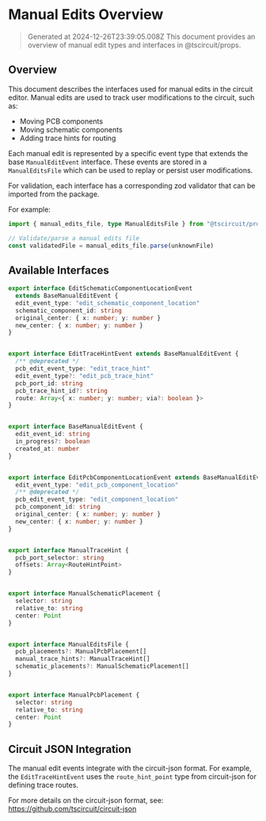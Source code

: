 # Manual Edits Overview

> Generated at 2024-12-26T23:39:05.008Z
> This document provides an overview of manual edit types and interfaces in @tscircuit/props.

## Overview

This document describes the interfaces used for manual edits in the circuit editor. Manual edits
are used to track user modifications to the circuit, such as:

- Moving PCB components
- Moving schematic components
- Adding trace hints for routing

Each manual edit is represented by a specific event type that extends the base `ManualEditEvent`
interface. These events are stored in a `ManualEditsFile` which can be used to replay or
persist user modifications.

For validation, each interface has a corresponding zod validator that can be imported from the package.

For example:

```ts
import { manual_edits_file, type ManualEditsFile } from "@tscircuit/props"

// Validate/parse a manual edits file
const validatedFile = manual_edits_file.parse(unknownFile)
```

## Available Interfaces

```ts
export interface EditSchematicComponentLocationEvent
  extends BaseManualEditEvent {
  edit_event_type: "edit_schematic_component_location"
  schematic_component_id: string
  original_center: { x: number; y: number }
  new_center: { x: number; y: number }
}


export interface EditTraceHintEvent extends BaseManualEditEvent {
  /** @deprecated */
  pcb_edit_event_type: "edit_trace_hint"
  edit_event_type?: "edit_pcb_trace_hint"
  pcb_port_id: string
  pcb_trace_hint_id?: string
  route: Array<{ x: number; y: number; via?: boolean }>
}


export interface BaseManualEditEvent {
  edit_event_id: string
  in_progress?: boolean
  created_at: number
}


export interface EditPcbComponentLocationEvent extends BaseManualEditEvent {
  edit_event_type: "edit_pcb_component_location"
  /** @deprecated */
  pcb_edit_event_type: "edit_component_location"
  pcb_component_id: string
  original_center: { x: number; y: number }
  new_center: { x: number; y: number }
}


export interface ManualTraceHint {
  pcb_port_selector: string
  offsets: Array<RouteHintPoint>
}


export interface ManualSchematicPlacement {
  selector: string
  relative_to: string
  center: Point
}


export interface ManualEditsFile {
  pcb_placements?: ManualPcbPlacement[]
  manual_trace_hints?: ManualTraceHint[]
  schematic_placements?: ManualSchematicPlacement[]
}


export interface ManualPcbPlacement {
  selector: string
  relative_to: string
  center: Point
}

```

## Circuit JSON Integration

The manual edit events integrate with the circuit-json format. For example, the `EditTraceHintEvent`
uses the `route_hint_point` type from circuit-json for defining trace routes.

For more details on the circuit-json format, see:
https://github.com/tscircuit/circuit-json
